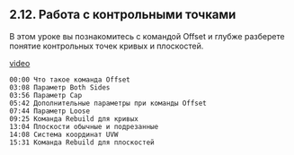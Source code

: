 ## 2.12. Работа с контрольными точками

В этом уроке вы познакомитесь с командой Offset и глубже разберете понятие контрольных точек кривых и плоскостей.

[video](https://player.softculture.cc/embed/online/RHN/RHN_72.15.06_L2-12_Working_With_Control_Dots)

``` chapters
00:00 Что такое команда Offset
03:08 Параметр Both Sides
03:56 Параметр Cap
05:42 Дополнительные параметры при команды Offset
07:44 Параметр Loose
09:25 Команда Rebuild для кривых
13:04 Плоскости обычные и подрезанные
14:08 Cистема координат UVW
15:31 Команда Rebuild для плоскостей
```
